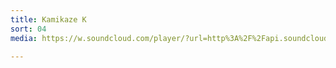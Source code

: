 ```yaml
---
title: Kamikaze K
sort: 04
media: https://w.soundcloud.com/player/?url=http%3A%2F%2Fapi.soundcloud.com%2Ftracks%2F76677909

---
```

